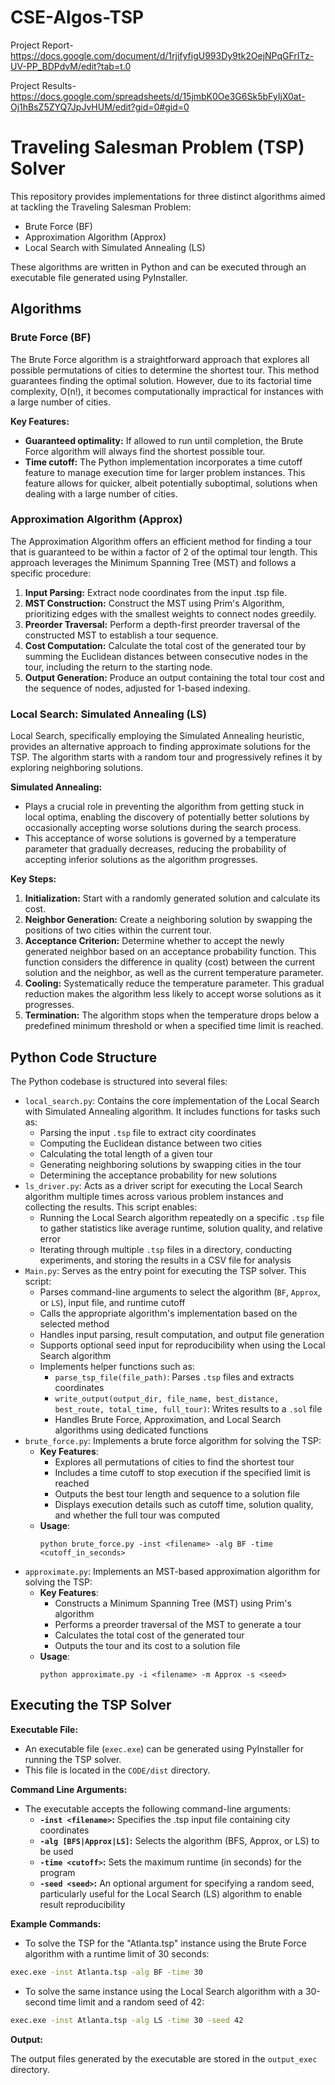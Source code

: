 # CSE-Algos-TSP

Project Report- https://docs.google.com/document/d/1rjifyfigU993Dy9tk2OejNPqGFrITz-UV-PP_BDPdvM/edit?tab=t.0

Project Results- https://docs.google.com/spreadsheets/d/15jmbK0Oe3G6Sk5bFyIjX0at-Oj1hBsZ5ZYQ7JpJvHUM/edit?gid=0#gid=0

# Traveling Salesman Problem (TSP) Solver

This repository provides implementations for three distinct algorithms aimed at tackling the Traveling Salesman Problem:

* Brute Force (BF)
* Approximation Algorithm (Approx)
* Local Search with Simulated Annealing (LS)

These algorithms are written in Python and can be executed through an executable file generated using PyInstaller.

## Algorithms

### Brute Force (BF)

The Brute Force algorithm is a straightforward approach that explores all possible permutations of cities to determine the shortest tour. This method guarantees finding the optimal solution. However, due to its factorial time complexity, O(n!), it becomes computationally impractical for instances with a large number of cities.

**Key Features:**

* **Guaranteed optimality:** If allowed to run until completion, the Brute Force algorithm will always find the shortest possible tour.
* **Time cutoff:** The Python implementation incorporates a time cutoff feature to manage execution time for larger problem instances. This feature allows for quicker, albeit potentially suboptimal, solutions when dealing with a large number of cities.

### Approximation Algorithm (Approx)

The Approximation Algorithm offers an efficient method for finding a tour that is guaranteed to be within a factor of 2 of the optimal tour length. This approach leverages the Minimum Spanning Tree (MST) and follows a specific procedure:

1. **Input Parsing:** Extract node coordinates from the input .tsp file.
2. **MST Construction:** Construct the MST using Prim's Algorithm, prioritizing edges with the smallest weights to connect nodes greedily.
3. **Preorder Traversal:** Perform a depth-first preorder traversal of the constructed MST to establish a tour sequence.
4. **Cost Computation:** Calculate the total cost of the generated tour by summing the Euclidean distances between consecutive nodes in the tour, including the return to the starting node.
5. **Output Generation:** Produce an output containing the total tour cost and the sequence of nodes, adjusted for 1-based indexing.

### Local Search: Simulated Annealing (LS)

Local Search, specifically employing the Simulated Annealing heuristic, provides an alternative approach to finding approximate solutions for the TSP. The algorithm starts with a random tour and progressively refines it by exploring neighboring solutions.

**Simulated Annealing:**

* Plays a crucial role in preventing the algorithm from getting stuck in local optima, enabling the discovery of potentially better solutions by occasionally accepting worse solutions during the search process.
* This acceptance of worse solutions is governed by a temperature parameter that gradually decreases, reducing the probability of accepting inferior solutions as the algorithm progresses.

**Key Steps:**

1. **Initialization:** Start with a randomly generated solution and calculate its cost.
2. **Neighbor Generation:** Create a neighboring solution by swapping the positions of two cities within the current tour.
3. **Acceptance Criterion:** Determine whether to accept the newly generated neighbor based on an acceptance probability function. This function considers the difference in quality (cost) between the current solution and the neighbor, as well as the current temperature parameter.
4. **Cooling:** Systematically reduce the temperature parameter. This gradual reduction makes the algorithm less likely to accept worse solutions as it progresses.
5. **Termination:** The algorithm stops when the temperature drops below a predefined minimum threshold or when a specified time limit is reached.

## Python Code Structure

The Python codebase is structured into several files:

* `local_search.py`: Contains the core implementation of the Local Search with Simulated Annealing algorithm. It includes functions for tasks such as:
    * Parsing the input `.tsp` file to extract city coordinates
    * Computing the Euclidean distance between two cities
    * Calculating the total length of a given tour
    * Generating neighboring solutions by swapping cities in the tour
    * Determining the acceptance probability for new solutions
* `ls_driver.py`: Acts as a driver script for executing the Local Search algorithm multiple times across various problem instances and collecting the results. This script enables:
    * Running the Local Search algorithm repeatedly on a specific `.tsp` file to gather statistics like average runtime, solution quality, and relative error
    * Iterating through multiple `.tsp` files in a directory, conducting experiments, and storing the results in a CSV file for analysis
* `Main.py`: Serves as the entry point for executing the TSP solver. This script:
    * Parses command-line arguments to select the algorithm (`BF`, `Approx`, or `LS`), input file, and runtime cutoff
    * Calls the appropriate algorithm's implementation based on the selected method
    * Handles input parsing, result computation, and output file generation
    * Supports optional seed input for reproducibility when using the Local Search algorithm
    * Implements helper functions such as:
        * `parse_tsp_file(file_path)`: Parses `.tsp` files and extracts coordinates
        * `write_output(output_dir, file_name, best_distance, best_route, total_time, full_tour)`: Writes results to a `.sol` file
        * Handles Brute Force, Approximation, and Local Search algorithms using dedicated functions
* `brute_force.py`: Implements a brute force algorithm for solving the TSP:
    * **Key Features**:
        * Explores all permutations of cities to find the shortest tour
        * Includes a time cutoff to stop execution if the specified limit is reached
        * Outputs the best tour length and sequence to a solution file
        * Displays execution details such as cutoff time, solution quality, and whether the full tour was computed
    * **Usage**:
        ```
        python brute_force.py -inst <filename> -alg BF -time <cutoff_in_seconds>
        ```
* `approximate.py`: Implements an MST-based approximation algorithm for solving the TSP:
    * **Key Features**:
        * Constructs a Minimum Spanning Tree (MST) using Prim's algorithm
        * Performs a preorder traversal of the MST to generate a tour
        * Calculates the total cost of the generated tour
        * Outputs the tour and its cost to a solution file
    * **Usage**:
        ```
        python approximate.py -i <filename> -m Approx -s <seed>
        ```
## Executing the TSP Solver

**Executable File:**

* An executable file (`exec.exe`) can be generated using PyInstaller for running the TSP solver.
* This file is located in the `CODE/dist` directory.

**Command Line Arguments:**

* The executable accepts the following command-line arguments:
    * **`-inst <filename>`:** Specifies the .tsp input file containing city coordinates
    * **`-alg [BFS|Approx|LS]`:** Selects the algorithm (BFS, Approx, or LS) to be used
    * **`-time <cutoff>`:** Sets the maximum runtime (in seconds) for the program
    * **`-seed <seed>`:** An optional argument for specifying a random seed, particularly useful for the Local Search (LS) algorithm to enable result reproducibility

**Example Commands:**

* To solve the TSP for the "Atlanta.tsp" instance using the Brute Force algorithm with a runtime limit of 30 seconds:

```bash
exec.exe -inst Atlanta.tsp -alg BF -time 30
```
* To solve the same instance using the Local Search algorithm with a 30-second time limit and a random seed of 42:

```bash
exec.exe -inst Atlanta.tsp -alg LS -time 30 -seed 42
```
**Output:**

The output files generated by the executable are stored in the `output_exec` directory.
